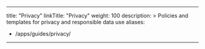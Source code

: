 ---
title: "Privacy"
linkTitle: "Privacy"
weight: 100
description: >
  Policies and templates for privacy and responsible data use 
aliases:
   - /apps/guides/privacy/
----
